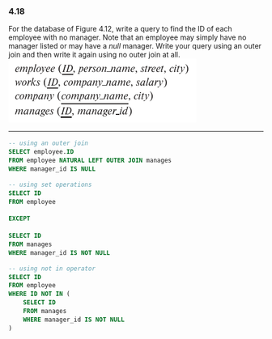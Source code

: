 ### 4.18

For the database of Figure 4.12, write a query to find the ID of each employee with no manager. Note that an employee may simply have no manager listed or may have a *null* manager. Write your query using an outer join and then write it again using no outer join at all.
![alt text](image-2.png)

---

```SQL
-- using an outer join
SELECT employee.ID
FROM employee NATURAL LEFT OUTER JOIN manages
WHERE manager_id IS NULL
```

```SQL
-- using set operations
SELECT ID 
FROM employee

EXCEPT

SELECT ID
FROM manages
WHERE manager_id IS NOT NULL
```

```SQL
-- using not in operator
SELECT ID
FROM employee
WHERE ID NOT IN (
    SELECT ID
    FROM manages
    WHERE manager_id IS NOT NULL
)
```